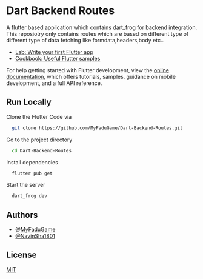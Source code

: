 
# Dart Backend Routes

A flutter based application which contains dart_frog for backend integration. This reposiotry only contains routes which are based on different type of different type of data fetching like formdata,headers,body etc..



- [Lab: Write your first Flutter app](https://docs.flutter.dev/get-started/codelab)
- [Cookbook: Useful Flutter samples](https://docs.flutter.dev/cookbook)

For help getting started with Flutter development, view the
[online documentation](https://docs.flutter.dev/), which offers tutorials,
samples, guidance on mobile development, and a full API reference.

## Run Locally

Clone the Flutter Code via

```bash
  git clone https://github.com/MyFaduGame/Dart-Backend-Routes.git
```

Go to the project directory

```bash
  cd Dart-Backend-Routes
```

Install dependencies

```bash
  flutter pub get
```

Start the server

```bash
  dart_frog dev
```


## Authors

- [@MyFaduGame](https://www.github.com/MyFaduGame)
- [@NavinSha1801](https://www.github.com/NavinSha1801)



## License

[MIT](https://choosealicense.com/licenses/mit/)